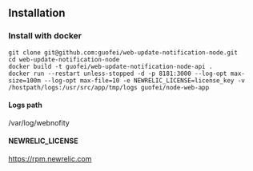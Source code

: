 ## Installation

### Install with docker
```
git clone git@github.com:guofei/web-update-notification-node.git
cd web-update-notification-node
docker build -t guofei/web-update-notification-node-api .
docker run --restart unless-stopped -d -p 8181:3000 --log-opt max-size=100m --log-opt max-file=10 -e NEWRELIC_LICENSE=license_key -v /hostpath/logs:/usr/src/app/tmp/logs guofei/node-web-app
```

#### Logs path
/var/log/webnofity

#### NEWRELIC_LICENSE
https://rpm.newrelic.com
